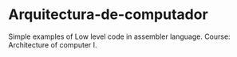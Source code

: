 # Arquitectura-de-computador
Simple examples of Low level code in assembler language. Course: Architecture of computer I. 
